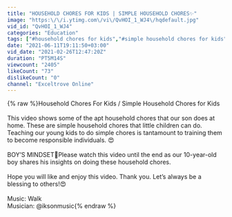```yaml
---
title: "HOUSEHOLD CHORES FOR KIDS | SIMPLE HOUSEHOLD CHORES✨"
image: "https:\/\/i.ytimg.com\/vi\/QvHOI_1_WJ4\/hqdefault.jpg"
vid_id: "QvHOI_1_WJ4"
categories: "Education"
tags: ["#household chores for kids","#simple household chores for kids","#teaching kids to be responsible"]
date: "2021-06-11T19:11:50+03:00"
vid_date: "2021-02-26T12:47:20Z"
duration: "PT5M14S"
viewcount: "2405"
likeCount: "73"
dislikeCount: "0"
channel: "Exceltrove Online"
---
```

{% raw %}Household Chores For Kids / Simple Household Chores for Kids <br /><br />This video shows some of the apt household chores that our son does at home. These are simple household chores that little children can do. Teaching our young kids to do simple chores is tantamount to training them to become responsible individuals. 😍<br /><br />BOY’S MINDSET🌟Please watch this video until the end as our 10-year-old boy shares his insights on doing these household chores.<br /><br />Hope you will like and enjoy this video. Thank you. Let’s always be a blessing to others!😍<br /><br />Music: Walk<br />Musician: @iksonmusic{% endraw %}
